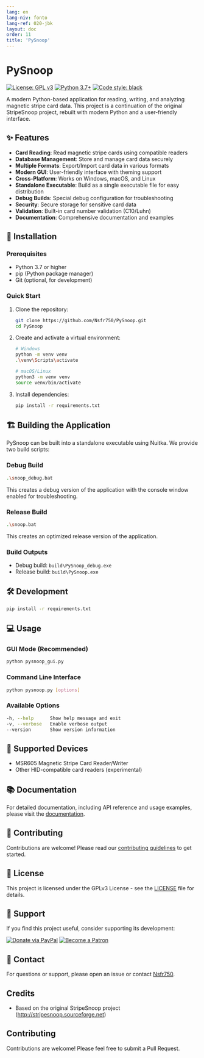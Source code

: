 ```yaml
---
lang: en
lang-niv: fonto
lang-ref: 020-jbk
layout: doc
order: 11
title: 'PySnoop'
---
```


# PySnoop

[![License: GPL v3](https://img.shields.io/badge/License-GPLv3-blue.svg)](https://www.gnu.org/licenses/gpl-3.0)
[![Python 3.7+](https://img.shields.io/badge/python-3.7+-blue.svg)](https://www.python.org/downloads/)
[![Code style: black](https://img.shields.io/badge/code%20style-black-000000.svg)](https://github.com/psf/black)

A modern Python-based application for reading, writing, and analyzing magnetic stripe card data. This project is a continuation of the original StripeSnoop project, rebuilt with modern Python and a user-friendly interface.

## ✨ Features

- **Card Reading**: Read magnetic stripe cards using compatible readers
- **Database Management**: Store and manage card data securely
- **Multiple Formats**: Export/Import card data in various formats
- **Modern GUI**: User-friendly interface with theming support
- **Cross-Platform**: Works on Windows, macOS, and Linux
- **Standalone Executable**: Build as a single executable file for easy distribution
- **Debug Builds**: Special debug configuration for troubleshooting
- **Security**: Secure storage for sensitive card data
- **Validation**: Built-in card number validation (C10/Luhn)
- **Documentation**: Comprehensive documentation and examples

## 🚀 Installation

### Prerequisites

- Python 3.7 or higher
- pip (Python package manager)
- Git (optional, for development)

### Quick Start

1. Clone the repository:

   ```bash
   git clone https://github.com/Nsfr750/PySnoop.git
   cd PySnoop
   ```

2. Create and activate a virtual environment:

   ```bash
   # Windows
   python -m venv venv
   .\venv\Scripts\activate
   
   # macOS/Linux
   python3 -m venv venv
   source venv/bin/activate
   ```

3. Install dependencies:

   ```bash
   pip install -r requirements.txt
   ```

## 🏗️ Building the Application

PySnoop can be built into a standalone executable using Nuitka. We provide two build scripts:

### Debug Build

```bash
.\snoop_debug.bat
```

This creates a debug version of the application with the console window enabled for troubleshooting.

### Release Build

```bash
.\snoop.bat
```

This creates an optimized release version of the application.

### Build Outputs

- Debug build: `build\PySnoop_debug.exe`
- Release build: `build\PySnoop.exe`

## 🛠️ Development
   ```bash
   pip install -r requirements.txt
   ```

## 💻 Usage

### GUI Mode (Recommended)

```bash
python pysnoop_gui.py
```

### Command Line Interface

```bash
python pysnoop.py [options]
```

### Available Options

```bash
-h, --help      Show help message and exit
-v, --verbose   Enable verbose output
--version       Show version information
```

## 🔌 Supported Devices

- MSR605 Magnetic Stripe Card Reader/Writer
- Other HID-compatible card readers (experimental)

## 📚 Documentation

For detailed documentation, including API reference and usage examples, please visit the [documentation](https://nsfr750.github.io/PySnoop/ "PySnoop Documentation").

## 🤝 Contributing

Contributions are welcome! Please read our [contributing guidelines](CONTRIBUTING.md) to get started.

## 📄 License

This project is licensed under the GPLv3 License - see the [LICENSE](LICENSE) file for details.

## 🙏 Support

If you find this project useful, consider supporting its development:

[![Donate via PayPal](https://img.shields.io/badge/Donate-PayPal-blue.svg)](https://paypal.me/3dmega)
[![Become a Patron](https://img.shields.io/badge/Support-Patreon-orange.svg)](https://www.patreon.com/Nsfr750)

## 📧 Contact

For questions or support, please open an issue or contact [Nsfr750](mailto:nsfr750@yandex.com).

## Credits

- Based on the original StripeSnoop project (http://stripesnoop.sourceforge.net)

## Contributing

Contributions are welcome! Please feel free to submit a Pull Request.
